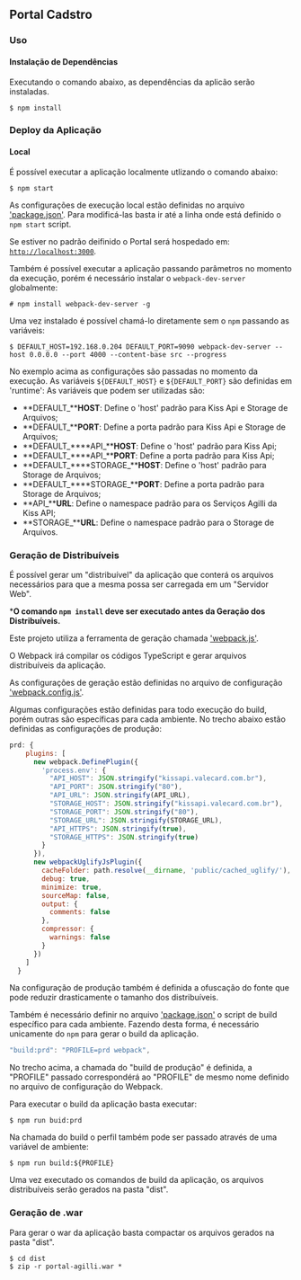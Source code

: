 ## Portal Cadstro

### Uso

#### Instalação de Dependências

Executando o comando abaixo, as dependências da aplicão serão instaladas.

```shell
$ npm install
```

### Deploy da Aplicação

#### Local 


É possível executar a aplicação localmente utlizando o comando abaixo:

```shell
$ npm start
```

As configurações de execução local estão definidas no arquivo ['package.json'](package.json). 
Para modificá-las basta ir até a linha onde está definido o `npm start` script.

Se estiver no padrão deifinido o Portal será hospedado em: [`http://localhost:3000`](http://localhost:3000).

Também é possível executar a aplicação passando parâmetros no momento da
execução, porém é necessário instalar o `webpack-dev-server` globalmente:

```shell
# npm install webpack-dev-server -g
```

Uma vez instalado é possível chamá-lo diretamente sem o `npm` passando as
variáveis:

```shell
$ DEFAULT_HOST=192.168.0.204 DEFAULT_PORT=9090 webpack-dev-server --host 0.0.0.0 --port 4000 --content-base src --progress
```

No exemplo acima as configurações são passadas no momento da execução. As
variáveis `${DEFAULT_HOST}` e `${DEFAULT_PORT}` são definidas em 'runtime':
As variáveis que podem ser utilizadas são:

- **DEFAULT\_****HOST**: Define o 'host' padrão para Kiss Api e Storage de Arquivos;
- **DEFAULT\_****PORT**: Define a porta padrão para Kiss Api e Storage de Arquivos;
- **DEFAULT\_****API\_****HOST**: Define o 'host' padrão para Kiss Api;
- **DEFAULT\_****API\_****PORT**: Define a porta padrão para Kiss Api;
- **DEFAULT\_****STORAGE\_****HOST**: Define o 'host' padrão para Storage de Arquivos;
- **DEFAULT\_****STORAGE\_****PORT**: Define a porta padrão para Storage de Arquivos;
- **API\_****URL**: Define o namespace padrão para os Serviços Agilli da Kiss API;
- **STORAGE\_****URL**: Define o namespace padrão para o Storage de Arquivos.


### Geração de Distribuíveis


É possível gerar um "distribuível" da aplicação que conterá os arquivos necessários para que a mesma possa ser carregada em um "Servidor Web".

\***O comando `npm install` deve ser executado antes da Geração dos Distribuíveis.**

Este projeto utiliza a ferramenta de geração chamada ['webpack.js'](https://github.com/webpack/webpack).

O Webpack irá compilar os códigos TypeScript e gerar arquivos distribuíveis da aplicação.

As configurações de geração estão definidas no arquivo de configuração ['webpack.config.js'](webpack.config.js).

Algumas configurações estão definidas para todo execução do build, porém outras
são específicas para cada ambiente. No trecho abaixo estão definidas as
configurações de produção:

```javascript
prd: {
    plugins: [
      new webpack.DefinePlugin({
        'process.env': {
          "API_HOST": JSON.stringify("kissapi.valecard.com.br"),
          "API_PORT": JSON.stringify("80"),
          "API_URL": JSON.stringify(API_URL),
          "STORAGE_HOST": JSON.stringify("kissapi.valecard.com.br"),
          "STORAGE_PORT": JSON.stringify("80"),
          "STORAGE_URL": JSON.stringify(STORAGE_URL),
          "API_HTTPS": JSON.stringify(true),
          "STORAGE_HTTPS": JSON.stringify(true)
        }
      }),
      new webpackUglifyJsPlugin({
        cacheFolder: path.resolve(__dirname, 'public/cached_uglify/'),
        debug: true,
        minimize: true,
        sourceMap: false,
        output: {
          comments: false
        },
        compressor: {
          warnings: false
        }
      })
    ]
  }

```
Na configuração de produção também é definida a ofuscação do fonte que pode reduzir drasticamente o tamanho dos distribuíveis.

Também é necessário definir no arquivo ['package.json'](package.json) o script de build específico para cada ambiente.
Fazendo desta forma, é necessário unicamente do `npm` para gerar o build da aplicação.

```javascript
"build:prd": "PROFILE=prd webpack",
```
No trecho acima, a chamada do "build de produção" é definida, a "PROFILE" passado correspondérá ao "PROFILE" de mesmo nome 
definido no arquivo de configuração do Webpack.

Para executar o build da aplicação basta executar:

```shell
$ npm run buid:prd
```

Na chamada do build o perfil também pode ser passado através de uma variável de ambiente:

```shell
$ npm run build:${PROFILE}
```

Uma vez executado os comandos de build da aplicação, os arquivos distribuíveis serão gerados na pasta "dist".

### Geração de .war

Para gerar o war da aplicação basta compactar os arquivos gerados na pasta "dist".

```shell
$ cd dist
$ zip -r portal-agilli.war *
```
